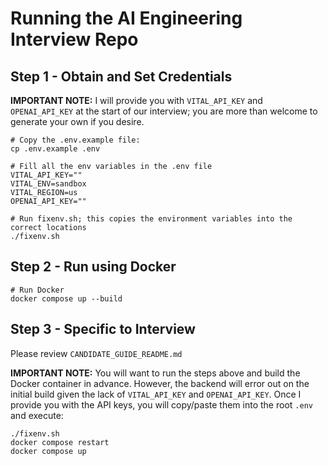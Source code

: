 # Running the AI Engineering Interview Repo

## Step 1 - Obtain and Set Credentials
**IMPORTANT NOTE:** I will provide you with `VITAL_API_KEY` and `OPENAI_API_KEY` at the start of our interview; you are more than welcome to generate your own if you desire.

```
# Copy the .env.example file:
cp .env.example .env

# Fill all the env variables in the .env file
VITAL_API_KEY=""
VITAL_ENV=sandbox
VITAL_REGION=us
OPENAI_API_KEY=""
```

```
# Run fixenv.sh; this copies the environment variables into the correct locations
./fixenv.sh
```

## Step 2 - Run using Docker 

```
# Run Docker 
docker compose up --build
```

## Step 3 - Specific to Interview
Please review `CANDIDATE_GUIDE_README.md`

**IMPORTANT NOTE:** You will want to run the steps above and build the Docker container in advance. However, the backend will error out on the initial build given the lack of `VITAL_API_KEY` and `OPENAI_API_KEY`. Once I provide you with the API keys, you will copy/paste them into the root `.env` and execute:
```
./fixenv.sh
docker compose restart
docker compose up
```